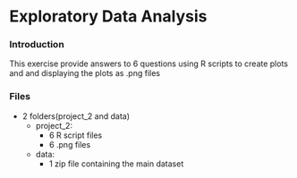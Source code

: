 # Exploratory Data Analysis
### Introduction
This exercise provide answers to 6 questions using R scripts to create plots and and displaying the plots as .png files

### Files
* 2 folders(project_2 and data)
	* project_2: 
		* 6 R script files
		* 6 .png files
	* data:
		* 1 zip file containing the main dataset

